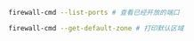 ```bash
firewall-cmd --list-ports # 查看已经开放的端口
```

```bash
firewall-cmd --get-default-zone # 打印默认区域
```

